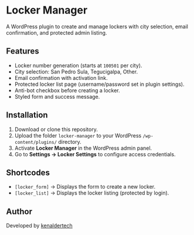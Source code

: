 # Locker Manager 

A WordPress plugin to create and manage lockers with city selection, email confirmation, and protected admin listing.
   
## Features  
- Locker number generation (starts at `100501` per city).
- City selection: San Pedro Sula, Tegucigalpa, Other.
- Email confirmation with activation link.
- Protected locker list page (username/password set in plugin settings).
- Anti-bot checkbox before creating a locker.
- Styled form and success message.

## Installation
1. Download or clone this repository.
2. Upload the folder `locker-manager` to your WordPress `/wp-content/plugins/` directory.
3. Activate **Locker Manager** in the WordPress admin panel.
4. Go to **Settings → Locker Settings** to configure access credentials.

## Shortcodes
- `[locker_form]` → Displays the form to create a new locker.
- `[locker_list]` → Displays the locker listing (protected by login).

## Author
Developed by [kenaldertech](https://github.com/kenaldertech)
